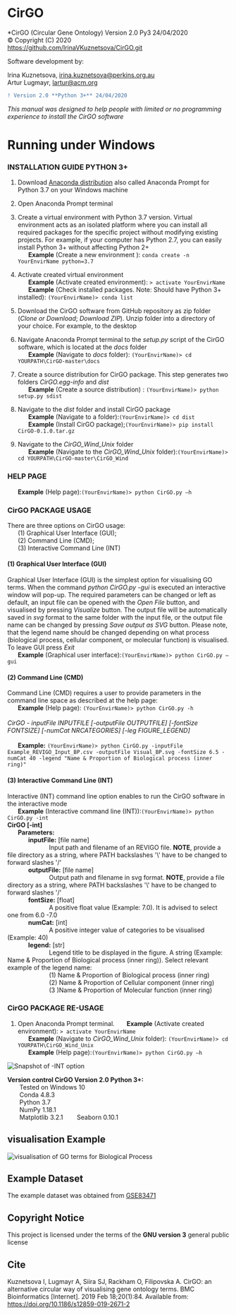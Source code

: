 # CirGO

*CirGO (Circular Gene Ontology) Version 2.0 Py3 24/04/2020  
© Copyright (C) 2020  
https://github.com/IrinaVKuznetsova/CirGO.git  
  
Software development by:  

Irina Kuznetsova, irina.kuznetsova@perkins.org.au  
Artur Lugmayr, lartur@acm.org  

```diff
! Version 2.0 **Python 3+** 24/04/2020  
```
*This manual was designed to help people with limited or no programming experience to install the CirGO software*  


Running under Windows  
======

### INSTALLATION GUIDE PYTHON 3+  



1. Download  [Anaconda distribution](https://www.anaconda.com/distribution/) also called Anaconda Prompt for Python 3.7 on your Windows machine  

1. Open Anaconda Prompt terminal  
1. Create a virtual environment with Python 3.7 version. Virtual environment acts as an isolated platform where you can install all required packages for the specific project without modifying existing projects. For example, if your computer has Python 2.7, you can easily install Python 3+ without affecting Python 2+  
&nbsp;&nbsp;&nbsp;&nbsp;&nbsp;&nbsp;**Example** (Create a new environment ): `conda create -n YourEnvirName python=3.7`  
 
1. Activate created virtual environment   
&nbsp;&nbsp;&nbsp;&nbsp;&nbsp;&nbsp;**Example** (Activate created environment): `> activate YourEnvirName`       
&nbsp;&nbsp;&nbsp;&nbsp;&nbsp;&nbsp;**Example** (Check installed packages. Note: Should have Python 3+ installed): `(YourEnvirName)> conda list`       
 
1. Download the CirGO software from GitHub repository as zip folder (*Clone or Download*; *Download ZIP*). Unzip folder into a directory of your choice. For example, to the desktop  

1. Navigate Anaconda Prompt terminal to the *setup.py* script of the CirGO software, which is located at the *docs* folder  
&nbsp;&nbsp;&nbsp;&nbsp;&nbsp;&nbsp;**Example** (Navigate to *docs* folder): `(YourEnvirName)> cd YOURPATH\CirGO-master\docs`  

1. Create a source distribution for CirGO package. This step generates two folders *CirGO.egg-info* and *dist*  
&nbsp;&nbsp;&nbsp;&nbsp;&nbsp;&nbsp;**Example** (Create a source distribution) : `(YourEnvirName)> python setup.py sdist`

1. Navigate to the *dist* folder and install CirGO package  
&nbsp;&nbsp;&nbsp;&nbsp;&nbsp;&nbsp;**Example** (Navigate to a folder):`(YourEnvirName)> cd dist`  
&nbsp;&nbsp;&nbsp;&nbsp;&nbsp;&nbsp;**Example** (Install CirGO package);`(YourEnvirName)> pip install CirGO-0.1.0.tar.gz`  

1. Navigate to the *CirGO_Wind_Unix* folder  
&nbsp;&nbsp;&nbsp;&nbsp;&nbsp;&nbsp;**Example** (Navigate to the *CirGO_Wind_Unix* folder):`(YourEnvirName)> cd YOURPATH\CirGO-master\CirGO_Wind`  

### HELP PAGE  
&nbsp;&nbsp;&nbsp;&nbsp;&nbsp;&nbsp;**Example** (Help page):`(YourEnvirName)> python CirGO.py –h`  



### CirGO PACKAGE USAGE

There are three options on CirGO usage:  
&nbsp;&nbsp;&nbsp;&nbsp;&nbsp;&nbsp;(1) Graphical User Interface (GUI);  
&nbsp;&nbsp;&nbsp;&nbsp;&nbsp;&nbsp;(2) Command Line (CMD);  
&nbsp;&nbsp;&nbsp;&nbsp;&nbsp;&nbsp;(3) Interactive Command Line (INT)  

#### (1) Graphical User Interface (GUI)  
Graphical User Interface (GUI) is the simplest option for visualising GO terms. When the command *python CirGO.py -gui* is executed an interactive window will pop-up. The required parameters can be changed or left as default, an input file can be opened with the *Open File* button, and visualised by pressing *Visualize* button. The output file will be automatically saved in *svg* format to the same folder with the input file, or the output file name can be changed by pressing *Save output as SVG* button. Please note, that the legend name should be changed depending on what process (biological process, cellular component, or molecular function) is visualised. To leave GUI press *Exit*   
&nbsp;&nbsp;&nbsp;&nbsp;&nbsp;&nbsp;**Example** (Graphical user interface):`(YourEnvirName)> python CirGO.py –gui`  

#### (2) Command Line (CMD)  
Command Line (CMD) requires a user to provide parameters in the command line space as described at the help page:  
&nbsp;&nbsp;&nbsp;&nbsp;&nbsp;&nbsp;**Example** (Help page): `(YourEnvirName)> python CirGO.py -h`  
&nbsp;  
*CirGO - inputFile INPUTFILE [-outputFile OUTPUTFILE] [-fontSize FONTSIZE] [-numCat NRCATEGORIES] [-leg FIGURE_LEGEND]*  
&nbsp;  
&nbsp;&nbsp;&nbsp;&nbsp;&nbsp;&nbsp;**Example:** `(YourEnvirName)> python CirGO.py -inputFile Example_REVIGO_Input_BP.csv -outputFile Visual_BP.svg -fontSize 6.5 -numCat 40 -legend "Name & Proportion of Biological process (inner ring)"`  

#### (3) Interactive Command Line (INT) 
Interactive (INT) command line option enables to run the CirGO software in the interactive mode  
&nbsp;&nbsp;&nbsp;&nbsp;&nbsp;&nbsp;**Example** (Interactive command line (INT)):`(YourEnvirName)> python CirGO.py -int`  
**CirGO [-int]**  
&nbsp;&nbsp;&nbsp;&nbsp;&nbsp;&nbsp;**Parameters:**  
&nbsp;&nbsp;&nbsp;&nbsp;&nbsp;&nbsp;&nbsp;&nbsp;&nbsp;&nbsp;&nbsp;&nbsp;**inputFile:** [file name]  
&nbsp;&nbsp;&nbsp;&nbsp;&nbsp;&nbsp;&nbsp;&nbsp;&nbsp;&nbsp;&nbsp;&nbsp;&nbsp;&nbsp;&nbsp;&nbsp;&nbsp;&nbsp;&nbsp;&nbsp;&nbsp;&nbsp;&nbsp;&nbsp;Input path and filename of an REVIGO file. **NOTE**, provide a file directory as a string, where PATH backslashes '\\' have to be changed to forward slashes '/'    
&nbsp;&nbsp;&nbsp;&nbsp;&nbsp;&nbsp;&nbsp;&nbsp;&nbsp;&nbsp;&nbsp;&nbsp;**outputFile:** [file name]  
&nbsp;&nbsp;&nbsp;&nbsp;&nbsp;&nbsp;&nbsp;&nbsp;&nbsp;&nbsp;&nbsp;&nbsp;&nbsp;&nbsp;&nbsp;&nbsp;&nbsp;&nbsp;&nbsp;&nbsp;&nbsp;&nbsp;&nbsp;&nbsp;Output path and filename in svg format. **NOTE**, provide a file directory as a string, where PATH backslashes '\\' have to be changed to forward slashes '/'      
&nbsp;&nbsp;&nbsp;&nbsp;&nbsp;&nbsp;&nbsp;&nbsp;&nbsp;&nbsp;&nbsp;&nbsp;**fontSize:** [float]  
&nbsp;&nbsp;&nbsp;&nbsp;&nbsp;&nbsp;&nbsp;&nbsp;&nbsp;&nbsp;&nbsp;&nbsp;&nbsp;&nbsp;&nbsp;&nbsp;&nbsp;&nbsp;&nbsp;&nbsp;&nbsp;&nbsp;&nbsp;&nbsp;A positive float value (Example: 7.0). It is advised to select one from 6.0 -7.0   
&nbsp;&nbsp;&nbsp;&nbsp;&nbsp;&nbsp;&nbsp;&nbsp;&nbsp;&nbsp;&nbsp;&nbsp;**numCat:** [int]  
&nbsp;&nbsp;&nbsp;&nbsp;&nbsp;&nbsp;&nbsp;&nbsp;&nbsp;&nbsp;&nbsp;&nbsp;&nbsp;&nbsp;&nbsp;&nbsp;&nbsp;&nbsp;&nbsp;&nbsp;&nbsp;&nbsp;&nbsp;&nbsp;A positive integer value of categories to be visualised (Example: 40)  
&nbsp;&nbsp;&nbsp;&nbsp;&nbsp;&nbsp;&nbsp;&nbsp;&nbsp;&nbsp;&nbsp;&nbsp;**legend:** [str]  
&nbsp;&nbsp;&nbsp;&nbsp;&nbsp;&nbsp;&nbsp;&nbsp;&nbsp;&nbsp;&nbsp;&nbsp;&nbsp;&nbsp;&nbsp;&nbsp;&nbsp;&nbsp;&nbsp;&nbsp;&nbsp;&nbsp;&nbsp;&nbsp;Legend title to be displayed in the figure. A string (Example: Name & Proportion of Biological process (inner ring)). Select relevant example of the legend name:  
&nbsp;&nbsp;&nbsp;&nbsp;&nbsp;&nbsp;&nbsp;&nbsp;&nbsp;&nbsp;&nbsp;&nbsp;&nbsp;&nbsp;&nbsp;&nbsp;&nbsp;&nbsp;&nbsp;&nbsp;&nbsp;&nbsp;&nbsp;&nbsp;(1) Name & Proportion of Biological process (inner ring)  
&nbsp;&nbsp;&nbsp;&nbsp;&nbsp;&nbsp;&nbsp;&nbsp;&nbsp;&nbsp;&nbsp;&nbsp;&nbsp;&nbsp;&nbsp;&nbsp;&nbsp;&nbsp;&nbsp;&nbsp;&nbsp;&nbsp;&nbsp;&nbsp;(2) Name & Proportion of Cellular component (inner ring)  
&nbsp;&nbsp;&nbsp;&nbsp;&nbsp;&nbsp;&nbsp;&nbsp;&nbsp;&nbsp;&nbsp;&nbsp;&nbsp;&nbsp;&nbsp;&nbsp;&nbsp;&nbsp;&nbsp;&nbsp;&nbsp;&nbsp;&nbsp;&nbsp;(3 )Name & Proportion of Molecular function (inner ring)   


### CirGO PACKAGE RE-USAGE  
1. Open Anaconda Prompt terminal.
&nbsp;&nbsp;&nbsp;&nbsp;&nbsp;&nbsp;**Example** (Activate created environment): `> activate YourEnvirName`  
&nbsp;&nbsp;&nbsp;&nbsp;&nbsp;&nbsp;**Example** (Navigate to *CirGO_Wind_Unix* folder): `(YourEnvirName)> cd YOURPATH\CirGO_Wind_Unix`  
&nbsp;&nbsp;&nbsp;&nbsp;&nbsp;&nbsp;**Example** (Help page):`(YourEnvirName)> python CirGO.py –h`  

![Snapshot of -INT option](https://github.com/IrinaVKuznetsova/CirGO/blob/master/docs/Wind_INT_option_github.svg)  
 
**Version control CirGO Version 2.0 Python 3+:**  
&nbsp;&nbsp;&nbsp;&nbsp;&nbsp;&nbsp; Tested on Windows 10  
&nbsp;&nbsp;&nbsp;&nbsp;&nbsp;&nbsp; Conda 4.8.3  
&nbsp;&nbsp;&nbsp;&nbsp;&nbsp;&nbsp; Python 3.7  
&nbsp;&nbsp;&nbsp;&nbsp;&nbsp;&nbsp; NumPy 1.18.1  
&nbsp;&nbsp;&nbsp;&nbsp;&nbsp;&nbsp; Matplotlib 3.2.1
&nbsp;&nbsp;&nbsp;&nbsp;&nbsp;&nbsp; Seaborn 0.10.1    


## visualisation Example  
![visualisation of GO terms for Biological Process](https://github.com/IrinaVKuznetsova/CirGO/blob/master/Py2%2B/docs/Visual_BP.svg)  

## Example Dataset  
The example dataset was obtained from [GSE83471](https://www.ncbi.nlm.nih.gov/geo/query/acc.cgi?acc=GSE83471)  

## Copyright Notice  
This project is licensed under the terms of the **GNU version 3** general public license  

## Cite  
Kuznetsova I, Lugmayr A, Siira SJ, Rackham O, Filipovska A. CirGO: an alternative circular way of visualising gene ontology terms. BMC Bioinformatics [Internet]. 2019 Feb 18;20(1):84. Available from: https://doi.org/10.1186/s12859-019-2671-2  
 




